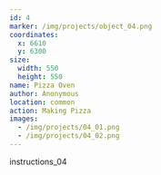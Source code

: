 ```yaml
---
id: 4
marker: /img/projects/object_04.png
coordinates:
  x: 6610
  y: 6300
size:
  width: 550
  height: 550
name: Pizza Oven
author: Anonymous
location: common
action: Making Pizza
images:
  - /img/projects/04_01.png
  - /img/projects/04_02.png
---
```


instructions_04
